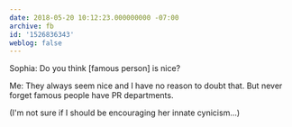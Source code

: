 ```yaml
---
date: 2018-05-20 10:12:23.000000000 -07:00
archive: fb
id: '1526836343'
weblog: false
---
```


Sophia: Do you think [famous person] is nice?

Me: They always seem nice and I have no reason to doubt that. But never forget famous people have PR departments.

(I'm not sure if I should be encouraging her innate cynicism...)
